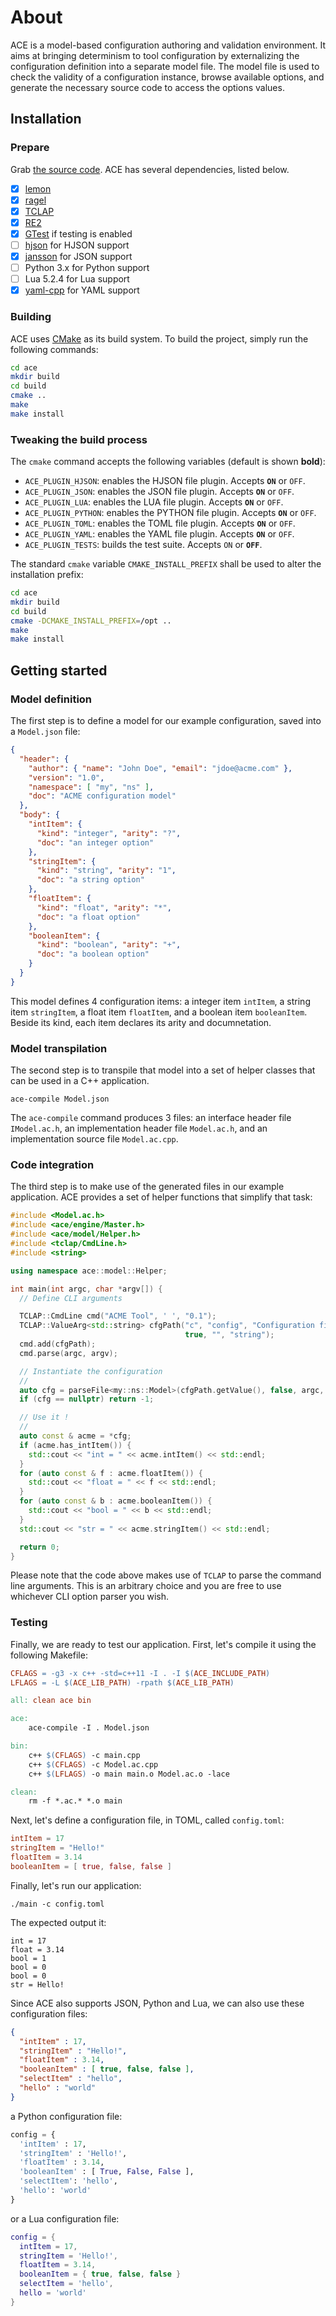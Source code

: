 # About

ACE is a model-based configuration authoring and validation environment. It aims
at bringing determinism to tool configuration by externalizing the configuration
definition into a separate model file. The model file is used to check the
validity of a configuration instance, browse available options, and generate the
necessary source code to access the options values.

## Installation

### Prepare

Grab [the source code](https://github.com/xguerin/ace). ACE has several
dependencies, listed below.

* [X] [lemon](http://www.hwaci.com/sw/lemon)
* [X] [ragel](http://www.colm.net/open-source/ragel)
* [X] [TCLAP](http://tclap.sourceforge.net/)
* [X] [RE2](https://github.com/google/re2)
* [X] [GTest](https://github.com/google/googletest) if testing is enabled
* [ ] [hjson](https://hjson.github.io) for HJSON support
* [X] [jansson](http://www.digip.org/jansson) for JSON support
* [ ] Python 3.x for Python support
* [ ] Lua 5.2.4 for Lua support
* [X] [yaml-cpp](https://github.com/jbeder/yaml-cpp) for YAML support

### Building

ACE uses [CMake](https://cmake.org) as its build system. To build the project,
simply run the following commands:

```bash
cd ace
mkdir build
cd build
cmake ..
make
make install
```

### Tweaking the build process

The `cmake` command accepts the following variables (default is shown **bold**):

* `ACE_PLUGIN_HJSON`: enables the HJSON file plugin. Accepts **`ON`** or `OFF`.
* `ACE_PLUGIN_JSON`: enables the JSON file plugin. Accepts **`ON`** or `OFF`.
* `ACE_PLUGIN_LUA`: enables the LUA file plugin. Accepts **`ON`** or `OFF`.
* `ACE_PLUGIN_PYTHON`: enables the PYTHON file plugin. Accepts **`ON`** or `OFF`.
* `ACE_PLUGIN_TOML`: enables the TOML file plugin. Accepts **`ON`** or `OFF`.
* `ACE_PLUGIN_YAML`: enables the YAML file plugin. Accepts **`ON`** or `OFF`.
* `ACE_PLUGIN_TESTS`: builds the test suite. Accepts `ON` or **`OFF`**.

The standard `cmake` variable `CMAKE_INSTALL_PREFIX` shall be used to alter the
installation prefix:

```bash
cd ace
mkdir build
cd build
cmake -DCMAKE_INSTALL_PREFIX=/opt ..
make
make install
```

## Getting started

### Model definition

The first step is to define a model for our example configuration, saved into a
`Model.json` file:

```json
{
  "header": {
    "author": { "name": "John Doe", "email": "jdoe@acme.com" },
    "version": "1.0",
    "namespace": [ "my", "ns" ],
    "doc": "ACME configuration model"
  },
  "body": {
    "intItem": {
      "kind": "integer", "arity": "?",
      "doc": "an integer option"
    },
    "stringItem": {
      "kind": "string", "arity": "1",
      "doc": "a string option"
    },
    "floatItem": {
      "kind": "float", "arity": "*",
      "doc": "a float option"
    },
    "booleanItem": {
      "kind": "boolean", "arity": "+",
      "doc": "a boolean option"
    }
  }
}
```

This model defines 4 configuration items: a integer item `intItem`, a string
item `stringItem`, a float item `floatItem`, and a boolean item `booleanItem`.
Beside its kind, each item declares its arity and documnetation.

### Model transpilation

The second step is to transpile that model into a set of helper classes that can
be used in a C++ application.

```
ace-compile Model.json
```

The `ace-compile` command produces 3 files: an interface header file
`IModel.ac.h`, an implementation header file `Model.ac.h`, and an implementation
source file `Model.ac.cpp`.

### Code integration

The third step is to make use of the generated files in our example application.
ACE provides a set of helper functions that simplify that task:

```cpp
#include <Model.ac.h>
#include <ace/engine/Master.h>
#include <ace/model/Helper.h>
#include <tclap/CmdLine.h>
#include <string>

using namespace ace::model::Helper;

int main(int argc, char *argv[]) {
  // Define CLI arguments

  TCLAP::CmdLine cmd("ACME Tool", ' ', "0.1");
  TCLAP::ValueArg<std::string> cfgPath("c", "config", "Configuration file",
                                       true, "", "string");
  cmd.add(cfgPath);
  cmd.parse(argc, argv);

  // Instantiate the configuration
  //
  auto cfg = parseFile<my::ns::Model>(cfgPath.getValue(), false, argc, argv);
  if (cfg == nullptr) return -1;

  // Use it !
  //
  auto const & acme = *cfg;
  if (acme.has_intItem()) {
    std::cout << "int = " << acme.intItem() << std::endl;
  }
  for (auto const & f : acme.floatItem()) {
    std::cout << "float = " << f << std::endl;
  }
  for (auto const & b : acme.booleanItem()) {
    std::cout << "bool = " << b << std::endl;
  }
  std::cout << "str = " << acme.stringItem() << std::endl;

  return 0;
}
```

Please note that the code above makes use of `TCLAP` to parse the command line
arguments. This is an arbitrary choice and you are free to use whichever CLI
option parser you wish.

### Testing

Finally, we are ready to test our application. First, let's compile it using the
following Makefile:

```makefile
CFLAGS = -g3 -x c++ -std=c++11 -I . -I $(ACE_INCLUDE_PATH) 
LFLAGS = -L $(ACE_LIB_PATH) -rpath $(ACE_LIB_PATH) 

all: clean ace bin

ace:
	ace-compile -I . Model.json

bin:
	c++ $(CFLAGS) -c main.cpp
	c++ $(CFLAGS) -c Model.ac.cpp
	c++ $(LFLAGS) -o main main.o Model.ac.o -lace

clean:
	rm -f *.ac.* *.o main
```

Next, let's define a configuration file, in TOML, called `config.toml`:

```toml
intItem = 17
stringItem = "Hello!"
floatItem = 3.14
booleanItem = [ true, false, false ]
```

Finally, let's run our application:

```
./main -c config.toml
```

The expected output it:

```
int = 17
float = 3.14
bool = 1
bool = 0
bool = 0
str = Hello!
```

Since ACE also supports JSON, Python and Lua, we can also use these
configuration files:

```json
{
  "intItem" : 17,
  "stringItem" : "Hello!",
  "floatItem" : 3.14,
  "booleanItem" : [ true, false, false ],
  "selectItem" : "hello",
  "hello" : "world"
}
```

a Python configuration file:

```python
config = {
  'intItem' : 17,
  'stringItem' : 'Hello!',
  'floatItem' : 3.14,
  'booleanItem' : [ True, False, False ],
  'selectItem': 'hello',
  'hello': 'world'
}
```

or a Lua configuration file:

```lua
config = {
  intItem = 17,
  stringItem = 'Hello!',
  floatItem = 3.14,
  booleanItem = { true, false, false }
  selectItem = 'hello',
  hello = 'world'
}
```
